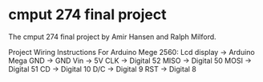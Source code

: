 # cmput 274 final project

The cmput 274 final project by Amir Hansen and Ralph Milford.

Project Wiring Instructions
For Arduino Mege 2560:
Lcd display -> Arduino Mega
GND -> GND
Vin -> 5V
CLK -> Digital 52
MISO -> Digital 50
MOSI -> Digital 51
CD -> Digital 10
D/C -> Digital 9
RST -> Digital 8